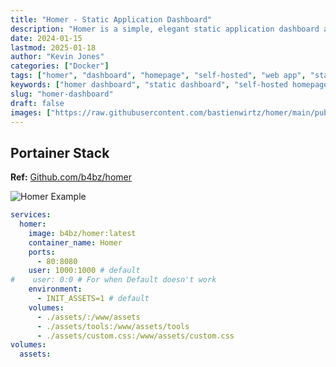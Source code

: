 ```yaml
---
title: "Homer - Static Application Dashboard"
description: "Homer is a simple, elegant static application dashboard and homepage. Organize your self-hosted services with a customizable, lightweight dashboard that requires no database."
date: 2024-01-15
lastmod: 2025-01-18
author: "Kevin Jones"
categories: ["Docker"]
tags: ["homer", "dashboard", "homepage", "self-hosted", "web app", "static site", "service organizer", "landing page", "docker-compose", "lightweight", "customizable", "yaml config"]
keywords: ["homer dashboard", "static dashboard", "self-hosted homepage", "service dashboard docker", "homer docker"]
slug: "homer-dashboard"
draft: false
images: ["https://raw.githubusercontent.com/bastienwirtz/homer/main/public/logo.png"]
---
```


## Portainer Stack

**Ref:** [Github.com/b4bz/homer](https://github.com/bastienwirtz/homer)

![Homer Example](../images/homer_example.png)

```yaml
services:
  homer:
    image: b4bz/homer:latest
    container_name: Homer
    ports:
      - 80:8080
    user: 1000:1000 # default
#    user: 0:0 # For when Default doesn't work
    environment:
      - INIT_ASSETS=1 # default
    volumes:
      - ./assets/:/www/assets
      - ./assets/tools:/www/assets/tools
      - ./assets/custom.css:/www/assets/custom.css  
volumes:
  assets:
```
